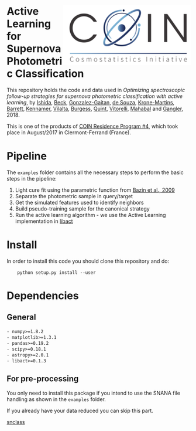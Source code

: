 # <img align="right" src="https://github.com/COINtoolbox/ActSNClass/blob/master/images/COIN_logo_very_small.png" width="350"> Active Learning for Supernova Photometric Classification 

This repository holds the code and data used in *Optimizing spectroscopic follow-up strategies for supernova photometric classification with active learning*, by [Ishida](www.emilleishida.com), [Beck](https://github.com/beckrob), [Gonzalez-Gaitan](https://github.com/gongsale), [de Souza](www.rafaelsdesouza.com), [Krone-Martins](https://thegrid.ai/alberto-krone-martins/), [Barrett](http://jimbarrett.co.uk/), [Kennamer](https://github.com/NobleKennamer), [Vilalta](http://www2.cs.uh.edu/~vilalta/), [Burgess](https://grburgess.github.io/), [Quint](https://github.com/b1quint), [Vitorelli](https://github.com/andrevitorelli), [Mahabal](http://www.astro.caltech.edu/~aam/) and [Gangler](https://annuaire.in2p3.fr/agents/Y249R2FuZ2xlciBFbW1hbnVlbCxvdT1wZW9wbGUsZGM9aW4ycDMsZGM9ZnI=/show), 2018.

This is one of the products of [COIN Residence Program #4](http://iaacoin.wix.com/crp2017), which took place in August/2017 in Clermont-Ferrand (France). 

# Pipeline

The `examples` folder contains all the necessary steps to perform the basic steps in the pipeline:

1. Light cure fit using the parametric function from [Bazin et al., 2009](https://arxiv.org/abs/0904.1066)
2. Separate the photometric sample in query/target
3. Get the simulated features used to identify neighbors
4. Build pseudo-training sample for the canonical strategy
5. Run the active learning algorithm - we use the Active Learning implementation in [libact](https://github.com/ntucllab/libact)


# Install 

In order to install this code you should clone this repository and do:  

        python setup.py install --user

# Dependencies

## General

    - numpy>=1.8.2
    - matplotlib>=1.3.1
    - pandas>=0.19.2
    - scipy>=0.18.1
    - astropy>=2.0.1
    - libact>=0.1.3

## For pre-processing

You only need to install this package if you intend to use the SNANA file handling as shown in the `examples` folder. 

If you already have your data reduced you can skip this part.


[snclass](https://github.com/emilleishida/snclass)




